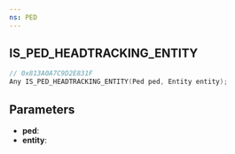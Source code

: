 ```yaml
---
ns: PED
---
```

## IS_PED_HEADTRACKING_ENTITY

```c
// 0x813A0A7C9D2E831F
Any IS_PED_HEADTRACKING_ENTITY(Ped ped, Entity entity);
```

## Parameters
* **ped**:
* **entity**:
